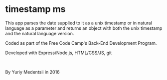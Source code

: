 # timestamp ms

<p>This app parses the date supplied to it as a unix timestamp or in natural language as a parameter and returns an object with both the unix timestamp and the natural language version.<p>
<p>Coded as part of the Free Code Camp's Back-End Development Program.</p>
<p>Developed with Express/Node.js, HTML/CSS/JS, git</p>
<br>
<p>
By Yuriy Medentsii in 2016
</p>
